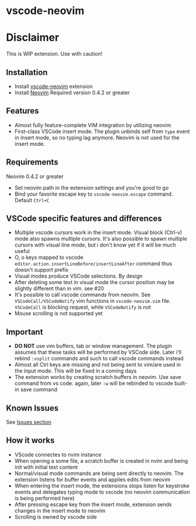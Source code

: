 # vscode-neovim

# Disclaimer

This is WIP extension. Use with caution!

## Installation

* Install [vscode-neovim](https://marketplace.visualstudio.com/items?itemName=asvetliakov.vscode-neovim) extension
* Install [Neovim](https://github.com/neovim/neovim/wiki/Installing-Neovim) Required version 0.4.2 or greater

## Features

* Almost fully feature-complete VIM integration by utilizing neovim
* First-class VSCode insert mode. The plugin unbinds self from ```type``` event in insert mode, so no typing lag anymore. Neovim is not used for the insert mode.

## Requirements

Neovim 0.4.2 or greater

* Set neovim path in the extension settings and you're good to go
* Bind your favorite escape key to ```vscode-neovim.escape``` command. Default ```Ctrl+C```

## VSCode specific features and differences

* Multiple vscode cursors work in the insert mode. Visual block (Ctrl-v) mode also spawns multiple cursors. It's also possible to spawn multiple cursors with visual line mode, but i don't know yet if it will be much useful
* O, o keys mapped to vscode ```editor.action.insertLineBefore/insertLineAfter``` command thus doesn't support <count> prefix
* Visual modes produce VSCode selections. By design
* After deleting some text in visual mode the cursor position may be slightly different than in vim. see #20
* It's possible to call vscode commands from neovim. See ```VSCodeCall/VSCodeNotify``` vim functions in ```vscode-neovim.vim``` file. ```VSCodeCall``` is blocking request, while ```VSCodeNotify``` is not
* Mouse scrolling is not supported yet


## Important

* **DO NOT** use vim buffers, tab or window management. The plugin assumes that these tasks will be performed by VSCode side. Later i'll rebind ```:vsplit``` commands and such to call vscode commands instead
* Almost all Ctrl keys are missing and not being sent to vim/are used in the input mode. This will be fixed in a coming days
* The extension works by creating scratch buffers in neovim. Use save command from vs code. again, later ```:w``` will be rebinded to vscode built-in save command


## Known Issues

See [Issues section](https://github.com/asvetliakov/vscode-neovim/issues)

## How it works

* VScode connectes to nvim instance
* When opening a some file, a scratch buffer is created in nvim and being init with initial text content
* Normal/visual mode commands are being sent directly to neovim. The extension listens for buffer events and applies edits from neovim
* When entering the insert mode, the extensions stops listen for keystroke events and delegates typing mode to vscode (no neovim communication is being performed here)
* After pressing escape key from the insert mode, extension sends changes in the insert mode to neovim
* Scrolling is owned by vscode side
